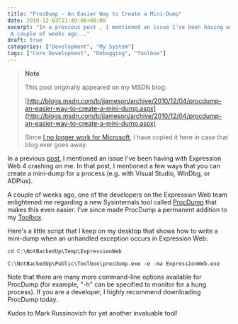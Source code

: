 ```yaml
---
title: "ProcDump - An Easier Way to Create a Mini-Dump"
date: 2010-12-03T21:49:00+08:00
excerpt: "In a previous post , I mentioned an issue I've been having with Expression Web 4 crashing on me. In that post, I mentioned a few ways that you can create a mini-dump for a process (e.g. with Visual Studio, WinDbg, or ADPlus). 
 A couple of weeks ago..."
draft: true
categories: ["Development", "My System"]
tags: ["Core Development", "Debugging", "Toolbox"]
---
```


> **Note**
> 
> 
> 	This post originally appeared on my MSDN blog:  
>   
> 
> 
> [http://blogs.msdn.com/b/jjameson/archive/2010/12/04/procdump-an-easier-way-to-create-a-mini-dump.aspx](http://blogs.msdn.com/b/jjameson/archive/2010/12/04/procdump-an-easier-way-to-create-a-mini-dump.aspx)
> 
> 
> Since
> 	[I no longer work for Microsoft](/blog/jjameson/archive/2011/09/02/last-day-with-microsoft.aspx), I have copied it here in case that blog 
> 	ever goes away.


In a previous [post](/blog/jjameson/archive/2010/10/24/recovering-your-work-after-an-expression-web-crash.aspx), I mentioned an issue I've been having with Expression Web 4 crashing on  me. In that post, I mentioned a few ways that you can create a mini-dump for a process  (e.g. with Visual Studio, WinDbg, or ADPlus).

A couple of weeks ago, one of the developers on the Expression Web team enlightened  me regarding a new Sysinternals tool called [ProcDump](http://technet.microsoft.com/en-us/sysinternals/dd996900.aspx)  that makes this even easier. I've since made ProcDump a permanent addition to my [Toolbox](/blog/jjameson/archive/2007/03/22/backedup-and-notbackedup.aspx).

Here's a little script that I keep on my desktop that shows how to write a mini-dump  when an unhandled exception occurs in Expression Web:



    cd C:\NotBackedUp\Temp\ExpressionWeb
    
    C:\NotBackedUp\Public\Toolbox\procdump.exe -e -ma ExpressionWeb.exe



Note that there are many more command-line options available for ProcDump (for  example, "-h" can be specified to monitor for a hung process). If you are a developer,  I highly recommend downloading ProcDump today.

Kudos to Mark Russinovich for yet another invaluable tool!

